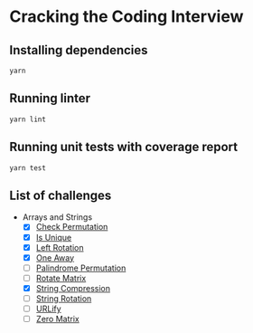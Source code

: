 # Cracking the Coding Interview

## Installing dependencies

```
yarn
```

## Running linter

```
yarn lint
```

## Running unit tests with coverage report

```
yarn test
```

## List of challenges

- Arrays and Strings
    - [x] [Check Permutation](https://github.com/SuNR0N/cracking-the-coding-interview/blob/master/src/arrays-and-strings/check-permutation.ts)
    - [x] [Is Unique](https://github.com/SuNR0N/cracking-the-coding-interview/blob/master/src/arrays-and-strings/is-unique.ts)
    - [x] [Left Rotation](https://github.com/SuNR0N/cracking-the-coding-interview/blob/master/src/arrays-and-strings/left-rotation.ts)
    - [x] [One Away](https://github.com/SuNR0N/cracking-the-coding-interview/blob/master/src/arrays-and-strings/one-away.ts)
    - [ ] [Palindrome Permutation](https://github.com/SuNR0N/cracking-the-coding-interview/blob/master/src/arrays-and-strings/palindrome-permutation.ts)
    - [ ] [Rotate Matrix](https://github.com/SuNR0N/cracking-the-coding-interview/blob/master/src/arrays-and-strings/rotate-matrix.ts)
    - [x] [String Compression](https://github.com/SuNR0N/cracking-the-coding-interview/blob/master/src/arrays-and-strings/string-compression.ts)
    - [ ] [String Rotation](https://github.com/SuNR0N/cracking-the-coding-interview/blob/master/src/arrays-and-strings/string-rotation.ts)
    - [ ] [URLify](https://github.com/SuNR0N/cracking-the-coding-interview/blob/master/src/arrays-and-strings/urlify.ts)
    - [ ] [Zero Matrix](https://github.com/SuNR0N/cracking-the-coding-interview/blob/master/src/arrays-and-strings/zero-matrix.ts)
